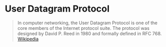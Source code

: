 # User Datagram Protocol
>In computer networking, the User Datagram Protocol is one of the core members of the Internet protocol suite. The protocol was designed by David P. Reed in 1980 and formally defined in RFC 768. [Wikipedia](https://en.wikipedia.org/wiki/User_Datagram_Protocol)

